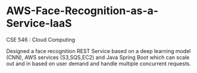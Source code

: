 # AWS-Face-Recognition-as-a-Service-IaaS
CSE 546 : Cloud Computing 

Designed a face recognition REST Service based on a deep learning model (CNN), AWS services (S3,SQS,EC2) and Java Spring Boot which can scale out and in based on user demand and handle multiple concurrent requests.
